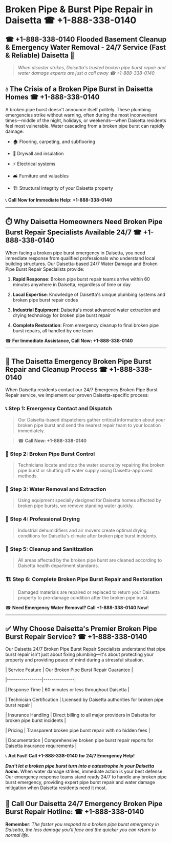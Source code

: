 # Broken Pipe & Burst Pipe Repair in Daisetta ☎ +1-888-338-0140  
## ☎ +1-888-338-0140 Flooded Basement Cleanup & Emergency Water Removal - 24/7 Service (Fast & Reliable) Daisetta 🚨  

> *When disaster strikes, Daisetta's trusted broken pipe burst repair and water damage experts are just a call away ☎ +1-888-338-0140*  

## 💧 The Crisis of a Broken Pipe Burst in Daisetta Homes ☎ +1-888-338-0140  

A broken pipe burst doesn't announce itself politely. These plumbing emergencies strike without warning, often during the most inconvenient times—middle of the night, holidays, or weekends—when Daisetta residents feel most vulnerable. Water cascading from a broken pipe burst can rapidly damage:  

* 🏠 Flooring, carpeting, and subflooring  
* 🧱 Drywall and insulation  
* ⚡ Electrical systems  
* 🛋️ Furniture and valuables  
* 🏗️ Structural integrity of your Daisetta property  

📞 **Call Now for Immediate Help: +1-888-338-0140**  

---  

## ⏱️ Why Daisetta Homeowners Need Broken Pipe Burst Repair Specialists Available 24/7 ☎ +1-888-338-0140  

When facing a broken pipe burst emergency in Daisetta, you need immediate response from qualified professionals who understand local building structures. Our Daisetta-based 24/7 Water Damage and Broken Pipe Burst Repair Specialists provide:  

1. **Rapid Response**: Broken pipe burst repair teams arrive within 60 minutes anywhere in Daisetta, regardless of time or day  
2. **Local Expertise**: Knowledge of Daisetta's unique plumbing systems and broken pipe burst repair codes  
3. **Industrial Equipment**: Daisetta's most advanced water extraction and drying technology for broken pipe burst repair  
4. **Complete Restoration**: From emergency cleanup to final broken pipe burst repairs, all handled by one team  

☎ **For Immediate Assistance, Call Now: +1-888-338-0140**  

---  

## 🔧 The Daisetta Emergency Broken Pipe Burst Repair and Cleanup Process ☎ +1-888-338-0140  

When Daisetta residents contact our 24/7 Emergency Broken Pipe Burst Repair service, we implement our proven Daisetta-specific process:  

### 📞 Step 1: Emergency Contact and Dispatch  
> Our Daisetta-based dispatchers gather critical information about your broken pipe burst and send the nearest repair team to your location immediately.  
> ☎ **Call Now: +1-888-338-0140**  

### 🚿 Step 2: Broken Pipe Burst Control  
> Technicians locate and stop the water source by repairing the broken pipe burst or shutting off water supply using Daisetta-approved methods.  

### 🌊 Step 3: Water Removal and Extraction  
> Using equipment specially designed for Daisetta homes affected by broken pipe bursts, we remove standing water quickly.  

### 💨 Step 4: Professional Drying  
> Industrial dehumidifiers and air movers create optimal drying conditions for Daisetta's climate after broken pipe burst incidents.  

### 🧼 Step 5: Cleanup and Sanitization  
> All areas affected by the broken pipe burst are cleaned according to Daisetta health department standards.  

### 🏗️ Step 6: Complete Broken Pipe Burst Repair and Restoration  
> Damaged materials are repaired or replaced to return your Daisetta property to pre-damage condition after the broken pipe burst.  

☎ **Need Emergency Water Removal? Call +1-888-338-0140 Now!**  

---  

## ✅ Why Choose Daisetta's Premier Broken Pipe Burst Repair Service? ☎ +1-888-338-0140  

Our Daisetta 24/7 Broken Pipe Burst Repair Specialists understand that pipe burst repair isn't just about fixing plumbing—it's about protecting your property and providing peace of mind during a stressful situation.  

| Service Feature | Our Broken Pipe Burst Repair Guarantee |  
|-----------------|---------------|  
| Response Time | 60 minutes or less throughout Daisetta |  
| Technician Certification | Licensed by Daisetta authorities for broken pipe burst repair |  
| Insurance Handling | Direct billing to all major providers in Daisetta for broken pipe burst incidents |  
| Pricing | Transparent broken pipe burst repair with no hidden fees |  
| Documentation | Comprehensive broken pipe burst repair reports for Daisetta insurance requirements |  

📞 **Act Fast! Call +1-888-338-0140 for 24/7 Emergency Help!**  

***Don't let a broken pipe burst turn into a catastrophe in your Daisetta home.*** When water damage strikes, immediate action is your best defense. Our emergency response teams stand ready 24/7 to handle any broken pipe burst emergency, providing expert pipe burst repair and water damage mitigation when Daisetta residents need it most.  

## 📱 Call Our Daisetta 24/7 Emergency Broken Pipe Burst Repair Hotline: ☎ +1-888-338-0140  

**Remember**: *The faster you respond to a broken pipe burst emergency in Daisetta, the less damage you'll face and the quicker you can return to normal life.*
